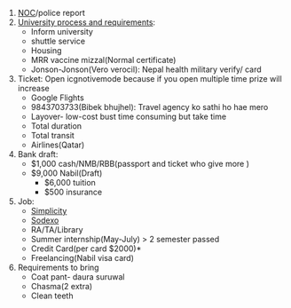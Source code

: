 1. [NOC](https://noc.moest.gov.np/profile)/police report
2. [University process and requirements](https://www.usd.edu/Admissions-and-Aid/International-Admissions/International-Graduate-Student-Checklist): 
    * Inform university
    * shuttle service
    * Housing
    * MRR vaccine mizzal(Normal certificate)
    * Jonson-Jonson(Vero verocil): Nepal health military verify/ card
3. Ticket: Open icgnotivemode because if you open multiple time prize will increase
    * Google Flights
    * 9843703733(Bibek bhujhel): Travel agency ko sathi ho hae mero
    * Layover- low-cost bust time consuming but take time
    * Total duration
    * Total transit
    * Airlines(Qatar)
4. Bank draft: 
    * $1,000 cash/NMB/RBB(passport and ticket who give more )
    * $9,000 Nabil(Draft)
       * $6,000 tuition
       * $500 insurance
5. Job:
    * [Simplicity](https://www.symplicity.com/?fbclid=IwAR2kD8iglqa3rhMBSsuIsW0gb6DzPBofka8D8nXGNNqnPOOhGmUhWtXXEIM)
    * [Sodexo](https://us.sodexo.com/home.html?fbclid=IwAR3vLi038QerJNkGrLPeqaU2kWwFg-5dlRzfU8U_6B5L_JSS5cZUuA76f0I)
    * RA/TA/Library
    * Summer internship(May-July) > 2 semester passed
    * Credit Card(per card $2000)*
    * Freelancing(Nabil visa card)
6. Requirements to bring
    * Coat pant- daura suruwal
    * Chasma(2 extra)
    * Clean teeth

